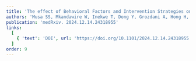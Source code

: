 ```yaml
---
title: 'The effect of Behavioral Factors and Intervention Strategies on Pathogen Transmission: Insights from a Two-Week Epidemic Game at Wenzhou-Kean University in China'
authors: 'Musa SS, Mkandawire W, Inekwe T, Dong Y, Grozdani A, Hong H, Khandpekar M, Nowak SA, Young JG, Wong A, King D, Colubri A'
publication: 'medRxiv. 2024.12.14.24318955'
links:
  [
    { 'text': 'DOI', url: 'https://doi.org/10.1101/2024.12.14.24318955'},
  ]
order: 9
---
```

